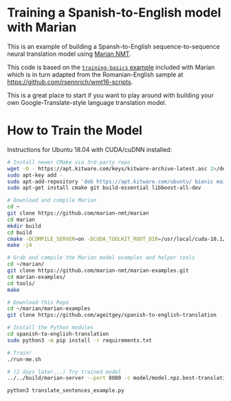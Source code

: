 # Training a Spanish-to-English model with Marian

This is an example of building a Spansh-to-English sequence-to-sequence
neural translation model using [Marian NMT](https://marian-nmt.github.io/).

This code is based on the 
[`training-basics` example](https://github.com/marian-nmt/marian-examples/tree/master/training-basics) 
included with Marian which is in turn adapted from the Romanian-English
sample at https://github.com/rsennrich/wmt16-scripts. 

This is a great place to start if you want to play around with building
your own Google-Translate-style language translation model.

# How to Train the Model

Instructions for Ubuntu 18.04 with CUDA/cuDNN installed:

```bash
# Install newer CMake via 3rd-party repo
wget -O - https://apt.kitware.com/keys/kitware-archive-latest.asc 2>/dev/null | 
sudo apt-key add -
sudo apt-add-repository 'deb https://apt.kitware.com/ubuntu/ bionic main'
sudo apt-get install cmake git build-essential libboost-all-dev

# Download and compile Marian
cd ~
git clone https://github.com/marian-nmt/marian
cd marian
mkdir build
cd build
cmake -DCOMPILE_SERVER=on -DCUDA_TOOLKIT_ROOT_DIR=/usr/local/cuda-10.1/ ..
make -j4

# Grab and compile the Marian model examples and helper tools
cd ~/marian/
git clone https://github.com/marian-nmt/marian-examples.git
cd marian-examples/
cd tools/
make

# Download this Repo
cd ~/marian/marian-examples
git clone https://github.com/ageitgey/spanish-to-english-translation

# Install the Python modules
cd spanish-to-english-translation
sudo python3 -m pip install -r requirements.txt

# Train!
./run-me.sh

# (2 days later...) Try trained model
../../build/marian-server --port 8080 -c model/model.npz.best-translation.npz.decoder.yml -d 0 -b 12 -n1 --mini-batch 64 --maxi-batch 10 --maxi-batch-sort src &

python3 translate_sentences_example.py
```
